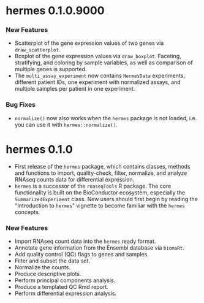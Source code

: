 # hermes 0.1.0.9000

### New Features
* Scatterplot of the gene expression values of two genes via `draw_scatterplot`.
* Boxplot of the gene expression values via `draw_boxplot`. Faceting, stratifying, and coloring by sample variables, as well as comparison of multiple genes is supported.
* The `multi_assay_experiment` now contains `HermesData` experiments, different patient IDs, one experiment with normalized assays, and multiple samples per patient in one experiment.

### Bug Fixes
* `normalize()` now also works when the `hermes` package is not loaded, i.e. you can use it with `hermes::normalize()`.

# hermes 0.1.0
* First release of the `hermes` package, which contains classes, methods and functions to import, quality-check, filter, normalize, and analyze RNAseq counts data for differential expression. 
* `hermes` is a successor of the `rnaseqTools` R package. The core functionality is built on the BioConductor ecosystem, especially the `SummarizedExperiment` class. New users should first begin by reading the "Introduction to `hermes`" vignette to become familiar with the `hermes` concepts.

### New Features
* Import RNAseq count data into the `hermes` ready format.
* Annotate gene information from the Ensembl database via `biomaRt`.
* Add quality control (QC) flags to genes and samples.
* Filter and subset the data set.
* Normalize the counts.
* Produce descriptive plots.
* Perform principal components analysis.
* Produce a templated QC Rmd report.
* Perform differential expression analysis.
